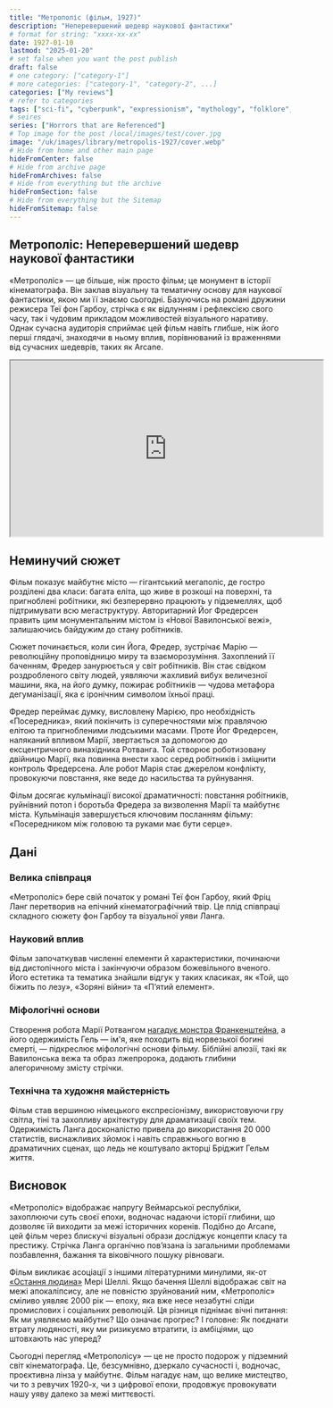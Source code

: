 ```yaml
---
title: "Метрополіс (фільм, 1927)"
description: "Неперевершений шедевр наукової фантастики"
# format for string: "xxxx-xx-xx"
date: 1927-01-10
lastmod: "2025-01-20"
# set false when you want the post publish
draft: false
# one category: ["category-1"]
# more categories: ["category-1", "category-2", ...]
categories: ["My reviews"]
# refer to categories
tags: ["sci-fi", "cyberpunk", "expressionism", "mythology", "folklore", "northern religion", "industry", "necro fetishism", "humanism", "posthumanism"]
# seires
series: ["Horrors that are Referenced"]
# Top image for the post /local/images/test/cover.jpg
image: "/uk/images/library/metropolis-1927/cover.webp"
# Hide from home and other main page
hideFromCenter: false
# Hide from archive page
hideFromArchives: false
# Hide from everything but the archive
hideFromSection: false
# Hide from everything but the Sitemap
hideFromSitemap: false
---
```

## Метрополіс: Неперевершений шедевр наукової фантастики

«Метрополіс» — це більше, ніж просто фільм; це монумент в історії кінематографа. Він заклав візуальну та тематичну основу для наукової фантастики, якою ми її знаємо сьогодні. Базуючись на романі дружини режисера Теї фон Гарбоу, стрічка є як відлунням і рефлексією свого часу, так і чудовим прикладом можливостей візуального наративу. Однак сучасна аудиторія сприймає цей фільм навіть глибше, ніж його перші глядачі, знаходячи в ньому вплив, порівнюваний із враженнями від сучасних шедеврів, таких як Arcane.

<div class="t_center castration cover p_relative atcScreen">
	<iframe width="560" height="315" src="https://www.youtube.com/embed/QbtB4UXTD-M?si=9rVDAhvJX-UXaS0D" title="YouTube video player" allow="accelerometer; autoplay; clipboard-write; encrypted-media; gyroscope; picture-in-picture; web-share" referrerpolicy="strict-origin-when-cross-origin" allowfullscreen></iframe>
</div>

## Неминучий сюжет

Фільм показує майбутнє місто — гігантський мегаполіс, де гостро розділені два класи: багата еліта, що живе в розкоші на поверхні, та пригноблені робітники, які безперервно працюють у підземеллях, щоб підтримувати всю мегаструктуру. Авторитарний Йог Фредерсен править цим монументальним містом із «Нової Вавилонської вежі», залишаючись байдужим до стану робітників.

Сюжет починається, коли син Йога, Фредер, зустрічає Марію — революційну проповідницю миру та взаєморозуміння. Захоплений її баченням, Фредер занурюється у світ робітників. Він стає свідком роздробленого світу людей, уявляючи жахливий вибух величезної машини, яка, на його думку, пожирає робітників — чудова метафора дегуманізації, яка є іронічним символом їхньої праці.

Фредер переймає думку, висловлену Марією, про необхідність «Посередника», який покінчить із суперечностями між правлячою елітою та пригнобленими людськими масами. Проте Йог Фредерсен, наляканий впливом Марії, звертається за допомогою до ексцентричного винахідника Ротванга. Той створює роботизовану двійницю Марії, яка повинна внести хаос серед робітників і зміцнити контроль Фредерсена. Але робот Марія стає джерелом конфлікту, провокуючи повстання, яке веде до насильства та руйнування.

Фільм досягає кульмінації високої драматичності: повстання робітників, руйнівний потоп і боротьба Фредера за визволення Марії та майбутнє міста. Кульмінація завершується ключовим посланням фільму: «Посередником між головою та руками має бути серце».

## Дані

### Велика співпраця

«Метрополіс» бере свій початок у романі Теї фон Гарбоу, який Фріц Ланг перетворив на епічний кінематографічний твір. Це плід співпраці складного сюжету фон Гарбоу та візуальної уяви Ланга.

### Науковий вплив

Фільм започаткував численні елементи й характеристики, починаючи від дистопічного міста і закінчуючи образом божевільного вченого. Його естетика та тематика знайшли відгук у таких класиках, як «Той, що біжить по лезу», «Зоряні війни» та «П’ятий елемент».

### Міфологічні основи

Створення робота Марії Ротвангом <a href="/uk/library/frankenstein-1818/" target="_blank">нагадує монстра Франкенштейна</a>, а його одержимість Гель — ім'я, яке походить від норвезької богині смерті, — підкреслює міфологічні основи фільму. Біблійні алюзії, такі як Вавилонська вежа та образ лжепророка, додають глибини алегоричному змісту стрічки.

### Технічна та художня майстерність

Фільм став вершиною німецького експресіонізму, використовуючи гру світла, тіні та захопливу архітектуру для драматизації своїх тем. Одержимість Ланга досконалістю привела до використання 20 000 статистів, виснажливих зйомок і навіть справжнього вогню в драматичних сценах, що ледь не коштувало акторці Бріджит Гельм життя.

## Висновок

«Метрополіс» відображає напругу Веймарської республіки, захоплюючи суть своєї епохи, водночас надаючи історії глибини, що дозволяє їй виходити за межі історичних коренів. Подібно до Arcane, цей фільм через блискучі візуальні образи досліджує концепти класу та престижу. Стрічка Ланга органічно пов’язана із загальними проблемами позбавлення, бажання та віковічного пошуку рівноваги.

Фільм викликає асоціації з іншими літературними минулими, як-от <a href="/uk/library/the-last-man-1826/" target="_blank">«Остання людина»</a> Мері Шеллі. Якщо бачення Шеллі відображає світ на межі апокаліпсису, але не повністю зруйнований ним, «Метрополіс» сміливо уявляє 2000 рік — епоху, яка вже несе незабутні сліди промислових і соціальних революцій. Ця різниця піднімає вічні питання: Як ми уявляємо майбутнє? Що означає прогрес? І головне: Як поєднати втрату людяності, яку ми ризикуємо втратити, із амбіціями, що штовхають нас уперед?

Сьогодні перегляд «Метрополісу» — це не просто подорож у підземний світ кінематографа. Це, безсумнівно, дзеркало сучасності і, водночас, проєктивна лінза у майбутнє. Фільм нагадує нам, що велике мистецтво, чи то з ревучих 1920-х, чи з цифрової епохи, продовжує провокувати нашу уяву далеко за межі миттєвості.